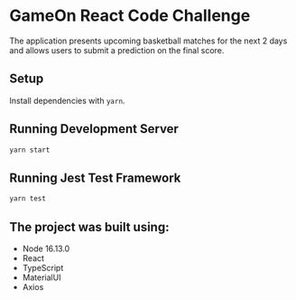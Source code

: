 # GameOn React Code Challenge

The application presents upcoming basketball matches for the next 2 days and allows users to submit a prediction on the final score.

## Setup

Install dependencies with `yarn`.

## Running Development Server

```sh
yarn start
```

## Running Jest Test Framework

```sh
yarn test
```

## The project was built using:

* Node 16.13.0
* React
* TypeScript
* MaterialUI
* Axios

